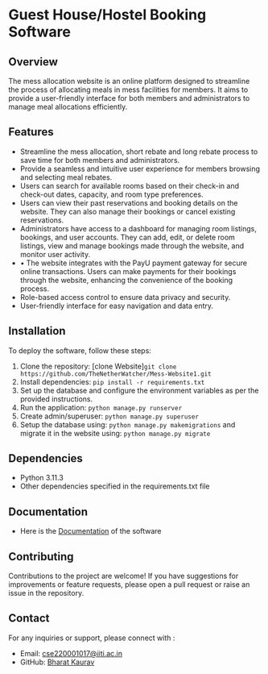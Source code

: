 # Guest House/Hostel Booking Software

## Overview
The mess allocation website is an online platform designed to streamline the process of allocating meals in mess facilities for members. It aims to provide a user-friendly interface for both members and administrators to manage meal allocations efficiently.

## Features
- Streamline the mess allocation, short rebate and long rebate process to save time for both members and administrators.
- Provide a seamless and intuitive user experience for members browsing and selecting meal rebates.
- Users can search for available rooms based on their check-in and check-out dates, capacity, and room type preferences.
- Users can view their past reservations and booking details on the website. They can also manage their bookings or cancel existing reservations.
- Administrators have access to a dashboard for managing room listings, bookings, and user accounts. They can add, edit, or delete room listings, view and manage bookings made through the website, and monitor user activity.
- •	The website integrates with the PayU payment gateway for secure online transactions. Users can make payments for their bookings through the website, enhancing the convenience of the booking process.
- Role-based access control to ensure data privacy and security.
- User-friendly interface for easy navigation and data entry.

## Installation
To deploy the software, follow these steps:

1. Clone the repository: [clone Website]`git clone https://github.com/TheNetherWatcher/Mess-Website1.git`
2. Install dependencies: `pip install -r requirements.txt`
3. Set up the database and configure the environment variables as per the provided instructions.
4. Run the application: `python manage.py runserver`
5. Create admin/superuser: `python manage.py superuser`
6. Setup the database using: `python manage.py makemigrations` and migrate it in the website using: `python manage.py migrate` 

## Dependencies
- Python 3.11.3
- Other dependencies specified in the requirements.txt file

## Documentation
- Here is the [Documentation](https://1drv.ms/w/s!Amd1wyLTMfRdhnaWVyEFGFfLGyJG?e=Fz5zaj) of the software

## Contributing
Contributions to the project are welcome! If you have suggestions for improvements or feature requests, please open a pull request or raise an issue in the repository.

## Contact
For any inquiries or support, please connect with :
- Email: cse220001017@iiti.ac.in
- GitHub: [Bharat Kaurav](https://github.com/TheNetherWatcher)
